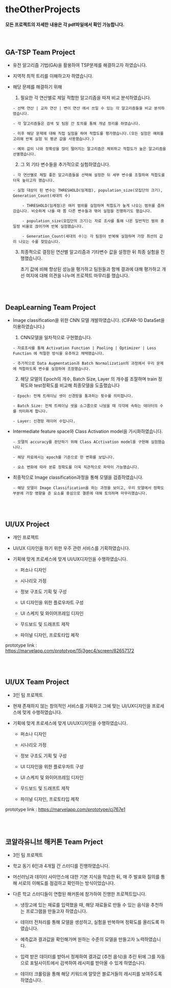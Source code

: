 # theOtherProjects

#### 모든 프로젝트의 자세한 내용은 각 pdf파일에서 확인 가능합니다.

</br>

## GA-TSP Team Project

- 유전 알고리즘 기법(GA)을 활용하여 TSP문제를 해결하고자 하였습니다.
- 지역적 최적 트리를 이해하고자 하였습니다.

- 해당 문제를 해결하기 위해
    1. 필요한 각 연산별로 제일 적합한 알고리즘을 따져 비교 분석하였습니다.

      - 선택 연산 | 교차 연산 | 변이 연산 에서 쓰일 수 있는 각 알고리즘들을 비교 분석하였습니다.

      - 각 알고리즘들은 검색 및 팀원 간 토의를 통해 개념 정리를 하였습니다.

      - 이후 해당 문제에 대해 직접 실험을 하여 적합도를 평가했습니다.(모든 실험은 예외를 고려해 반복 실험 뒤 평균 값을 사용했습니다.)

      - 예외 값이 나와 정확성을 많이 떨어지는 알고리즘은 제외하고 적합도가 높은 알고리즘을 선별했습니다.



    2. 그 외 기타 변수들을 추가적으로 실험하였습니다.

      - 각 연산별로 제일 좋은 알고리즘들을 선택해 설정한 뒤 세부 변수를 조절하여 적합도를 더욱 높이고자 했습니다.

      - 실험 대상이 된 변수는 THRESHOLD(임계점), population_size(모집단의 크기), Generation_Count(세대의 수)

          - THRESHOLD(임계점)은 여러 범위를 실험하며 적합도가 높게 나오는 범위를 좁혀갔습니다. 비슷하게 나올 때 쯤 다른 변수들과 엮어 실험을 진행하기도 했습니다.

          - population_size(모집단의 크기)는 자료 조사를 통해 나온 일반적인 범위 중 일정 비율로 끊어가며 반복 실험했습니다.

          - Generation_Count(세대의 수)는 각 팀원이 반복해 실험하며 가장 최선의 값이 나오는 수를 찾았습니다.



  3. 최종적으로 결정된 연산별 알고리즘과 기타변수 값을 설정한 뒤 최종 실험을 진행했습니다.

       초기 값에 비해 향상된 성능을 평가하고 팀원들과 함께 결과에 대해 평가하고 개선 여지에 대해 의견을 나누며 프로젝트 마무리를 했습니다.

</br>
</br>

## DeapLearning Team Project

- Image classification을 위한 CNN 모델 개발하였습니다. (CIFAR-10 DataSet을 이용하였습니다.)


    1. CNN모델을 일차적으로 구현했습니다.


      - 자료조사를 통해 Activation Function | Pooling | Optimizer | Loss Function 에 적절한 방식을 유추하고 채택했습니다.

      - 추가적으로 Data Augmentation과 Batch Normalization의 과정에서 우리 문제에 적합하도록 변수를 실험하여 조정했습니다.
      

    2. 해당 모델의 Epoch의 개수, Batch Size, Layer 의 개수를 조절하며 train 정확도와 test정확도를 비교해 최종모델을 도출했습니다


      - Epoch: 전체 트레이닝 셋이 신경망을 통과하는 횟수를 의미합니다.

      - Batch Size: 전체 트레이닝 셋을 소그룹으로 나눴을 때 각각에 속하는 데이터의 수를 의미하게 합니다.

      - Layer: 신경망 레이어 수입니다.
    
    
    
- Intermediate feature space와 Class Activation model을 가시화하였습니다.

      - 모델의 accuracy를 판단하기 위해 Class ACctivation model을 구현해 실험했습니다.
      
      - 해당 자료에서는 epoch를 기준으로 한 변화를 보입니다.
      
      - 요소 변화에 따라 분류 정확도를 더욱 직관적으로 파악이 가능했습니다.
    
    
    
- 최종적으로 Image classification과정을 통해 모델을 검증하였습니다.

      - 해당 모델이 Image Classification을 하는 과정을 보이고, 우리 모델에서 정확도 부분에 가장 영향을 준 요소를 중심으로 결론에 대해 토의하며 마무리했습니다.

</br>
</br>

## UI/UX Project

- 개인 프로젝트

- UI/UX 디자인을 하기 위한 우주 관련 서비스를 기획하였습니다.

- 기획에 맞게 프로세스에 맞게 UI/UX디자인을 수행하였습니다.

    - 퍼소나 디자인
    
    - 시나리오 가정
    
    - 정보 구조도 기획 및 구성
    
    - UI 디자인을 위한 플로우차트 구성
    
    - UI 스케치 및 와이어프레임 디자인
    
    - 무드보드 및 드래프트 제작
    
    - 파이널 디자인, 프로토타입 제작

prototype link : https://marvelapp.com/prototype/15j3gec4/screen/82657172

</br>
</br>

## UI/UX Team Project

- 3인 팀 프로젝트

- 현재 존재하지 않는 창의적인 서비스를 기획하고 그에 맞는 UI/UX디자인을 프로세스에 맞게 수행하였습니다.

- 기획에 맞게 프로세스에 맞게 UI/UX디자인을 수행하였습니다.

    - 퍼소나 디자인
    
    - 시나리오 가정
    
    - 정보 구조도 기획 및 구성
    
    - UI 디자인을 위한 플로우차트 구성
    
    - UI 스케치 및 와이어프레임 디자인
    
    - 무드보드 및 드래프트 제작
    
    - 파이널 디자인, 프로토타입 제작
    

prototype link : https://marvelapp.com/prototype/cj767e1

</br>
</br>

## 코알라유니브 해커톤 Team Prject

- 3인 팀 프로젝트

- 학교 동기 6인과 4개월 간 스터디를 진행하였습니다. 

- 머신러닝과 데이터 사이언스에 대한 기본 지식을 학습한 뒤, 매 주 발표와 질의를 통해 서로의 이해도를 점검하고 확인하는 방식이었습니다.

- 다른 학교 스터디들이 연합된 해커톤에 참가하여 진행한 프로젝트입니다.
 

    - 냉장고에 있는 재료를 입력했을 때, 해당 재료들로 만들 수 있는 음식을 추천하는 프로그램을 만들고자 하였습니다.

    - 데이터 전처리를 통해 모델을 생성하고, 실험을 반복하며 정확도를 올리도록 하였습니다.

    - 예측값과 결과값을 확인해가며 원하는 수준의 모델을 만들고자 노력하였습니다.

    - 입력 받은 데이터를 받아서 정제하여 결과값 (추천 음식)을 추린 뒤에 그를 자동으로 포털사이트에서 검색하여 레시피를 받아올 수 있게 하였습니다.

    - 데이터 크롤링을 통해 해당 키워드에 알맞은 블로거들의 레시피를 보여주도록 하였습니다.

</br>
</br>
